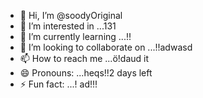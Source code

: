 - 👋 Hi, I’m @soodyOriginal
- 👀 I’m interested in ...131
- 🌱 I’m currently learning ...!!
- 💞️ I’m looking to collaborate on ...!!adwasd
- 📫 How to reach me ...ö!daud it
- 😄 Pronouns: ...heqs!!2 days left
- ⚡ Fun fact: ...!
ad!!!
<!---ad
soodyOriginal/soodyOriginal is a ✨ special ✨ repository because its `README.md` (this file) appears on your GitHub profile.
You can click the Preview link to take a look at your changes.
--->
